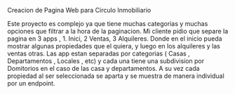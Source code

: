Creacion de Pagina Web para Circulo  Inmobiliario

Este proyecto es complejo ya que tiene muchas categorias y muchas opciones que filtrar a la hora de la paginacion. Mi cliente pidio que separe la pagina en 3 apps , 1. Inici, 2 Ventas, 3 Alquileres.
Donde en el inicio pueda mostrar algunas propiedades que el quiera, y luego en los alquileres y las ventas otras. Las app estan separadas por categorias ( Casas , Departamentos , Locales , etc) y cada una tiene una subdivision por Domitorios en el caso de las casa y departamentos.
 A su vez cada propiedad al ser seleccionada se aparta y se muestra de manera individual  por un endpoint.
